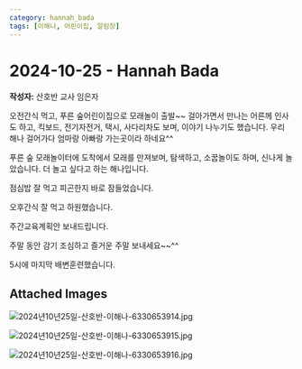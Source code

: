 ```yaml
---
category: hannah_bada
tags: [이해나, 어린이집, 알림장]
---
```


# 2024-10-25 - Hannah Bada

**작성자:** 산호반 교사 임은자  

오전간식 먹고, 푸른 숲어린이집으로 모래놀이 출발~~
걸아가면서 만나는 어른께 인사도 하고, 킥보드, 전기자전거, 택시, 사다리차도 보며, 이야기 나누기도 했습니다. 우리 해나 걸어가다 엄마랑 아빠랑 가는곳이라 하네요^^

푸른 숲 모래놀이터에 도착에서 모래를 만져보며, 탐색하고, 소꿉놀이도 하며, 신나게 놀았습니다. 더 놀고 싶다고 하는 해나입니다.

점심밥 잘 먹고 피곤한지 바로 잠들었습니다.

오후간식 잘 먹고 하원했습니다.

주간교육계획안 보내드립니다.

주말 동안 감기 조심하고 즐거운 주말 보내세요~~^^

5시에 마지막 배변훈련했습니다.

## Attached Images
![2024년10년25일-산호반-이해나-6330653914.jpg](https://feghi.github.io/assets/img/bada_photo/2024년10년25일-산호반-이해나-6330653914.jpg)

![2024년10년25일-산호반-이해나-6330653915.jpg](https://feghi.github.io/assets/img/bada_photo/2024년10년25일-산호반-이해나-6330653915.jpg)

![2024년10년25일-산호반-이해나-6330653916.jpg](https://feghi.github.io/assets/img/bada_photo/2024년10년25일-산호반-이해나-6330653916.jpg)


